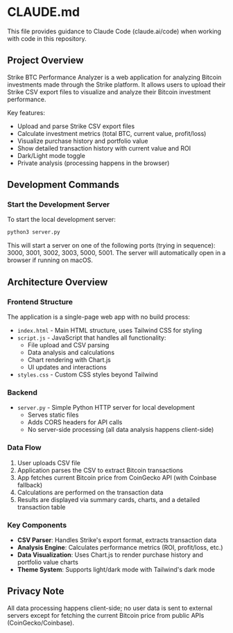 # CLAUDE.md

This file provides guidance to Claude Code (claude.ai/code) when working with code in this repository.

## Project Overview

Strike BTC Performance Analyzer is a web application for analyzing Bitcoin investments made through the Strike platform. It allows users to upload their Strike CSV export files to visualize and analyze their Bitcoin investment performance.

Key features:
- Upload and parse Strike CSV export files
- Calculate investment metrics (total BTC, current value, profit/loss)
- Visualize purchase history and portfolio value
- Show detailed transaction history with current value and ROI
- Dark/Light mode toggle
- Private analysis (processing happens in the browser)

## Development Commands

### Start the Development Server

To start the local development server:

```bash
python3 server.py
```

This will start a server on one of the following ports (trying in sequence): 3000, 3001, 3002, 3003, 5000, 5001. The server will automatically open in a browser if running on macOS.

## Architecture Overview

### Frontend Structure

The application is a single-page web app with no build process:

- `index.html` - Main HTML structure, uses Tailwind CSS for styling
- `script.js` - JavaScript that handles all functionality:
  - File upload and CSV parsing
  - Data analysis and calculations
  - Chart rendering with Chart.js
  - UI updates and interactions
- `styles.css` - Custom CSS styles beyond Tailwind

### Backend

- `server.py` - Simple Python HTTP server for local development
  - Serves static files
  - Adds CORS headers for API calls
  - No server-side processing (all data analysis happens client-side)

### Data Flow

1. User uploads CSV file
2. Application parses the CSV to extract Bitcoin transactions
3. App fetches current Bitcoin price from CoinGecko API (with Coinbase fallback)
4. Calculations are performed on the transaction data
5. Results are displayed via summary cards, charts, and a detailed transaction table

### Key Components

- **CSV Parser**: Handles Strike's export format, extracts transaction data
- **Analysis Engine**: Calculates performance metrics (ROI, profit/loss, etc.)
- **Data Visualization**: Uses Chart.js to render purchase history and portfolio value charts
- **Theme System**: Supports light/dark mode with Tailwind's dark mode

## Privacy Note

All data processing happens client-side; no user data is sent to external servers except for fetching the current Bitcoin price from public APIs (CoinGecko/Coinbase).